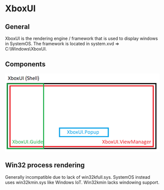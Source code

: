 <!-- TITLE: Xbox Ui -->
<!-- SUBTITLE: A quick summary of Xbox Ui -->

# XboxUI
## General

XboxUI is the rendering engine / framework that is used to display
windows in SystemOS. The framework is located in system.xvd =\>
C:\\Windows\\XboxUI.

## Components

![XboxUI Schema](xbox-ui/xboxui_schema.png)

## Win32 process rendering

Generally incompatible due to lack of win32kfull.sys. SystemOS instead uses win32kmin.sys like Windows IoT. Win32kmin lacks windowing support. 